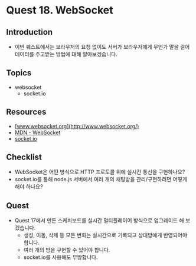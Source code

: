 # Quest 18. WebSocket


## Introduction
* 이번 퀘스트에서는 브라우저의 요청 없이도 서버가 브라우저에게 무언가 말을 걸어 데이터를 주고받는 방법에 대해 알아보겠습니다.

## Topics
* websocket
  * socket.io

## Resources
* [www.websocket.org](http://www.websocket.org/)
* [MDN - WebSocket](https://developer.mozilla.org/en-US/docs/Web/API/WebSockets_API)
* [socket.io](http://socket.io/)

## Checklist
* WebSocket은 어떤 방식으로 HTTP 프로토콜 위에 실시간 통신을 구현하나요?
* socket.io를 통해 node.js 서버에서 여러 개의 채팅방을 관리/구현하려면 어떻게 해야 하나요?

## Quest
* Quest 17에서 만든 스케치보드를 실시간 멀티플레이어 방식으로 업그레이드 해 보겠습니다.
  * 생성, 이동, 삭제 등 모든 변화는 실시간으로 기록되고 상대방에게 반영되어야 합니다.
  * 여러 개의 방을 구현할 수 있어야 합니다.
  * socket.io를 사용해도 무방합니다.

